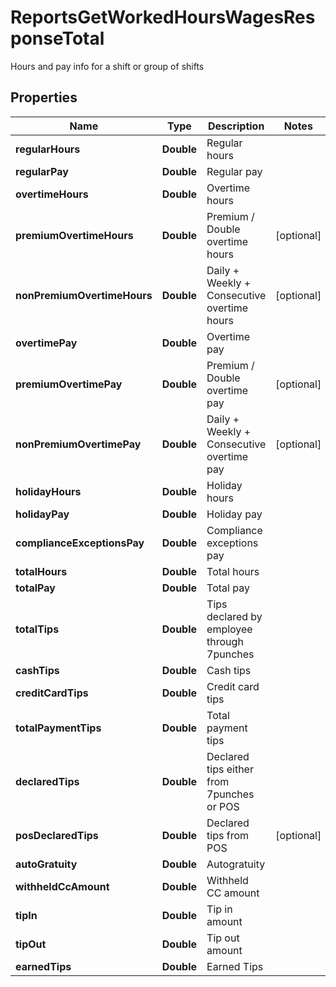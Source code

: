 

# ReportsGetWorkedHoursWagesResponseTotal

Hours and pay info for a shift or group of shifts

## Properties

| Name | Type | Description | Notes |
|------------ | ------------- | ------------- | -------------|
|**regularHours** | **Double** | Regular hours |  |
|**regularPay** | **Double** | Regular pay |  |
|**overtimeHours** | **Double** | Overtime hours |  |
|**premiumOvertimeHours** | **Double** | Premium / Double overtime hours |  [optional] |
|**nonPremiumOvertimeHours** | **Double** | Daily + Weekly + Consecutive overtime hours |  [optional] |
|**overtimePay** | **Double** | Overtime pay |  |
|**premiumOvertimePay** | **Double** | Premium / Double overtime pay |  [optional] |
|**nonPremiumOvertimePay** | **Double** | Daily + Weekly + Consecutive overtime pay |  [optional] |
|**holidayHours** | **Double** | Holiday hours |  |
|**holidayPay** | **Double** | Holiday pay |  |
|**complianceExceptionsPay** | **Double** | Compliance exceptions pay |  |
|**totalHours** | **Double** | Total hours |  |
|**totalPay** | **Double** | Total pay |  |
|**totalTips** | **Double** | Tips declared by employee through 7punches |  |
|**cashTips** | **Double** | Cash tips |  |
|**creditCardTips** | **Double** | Credit card tips |  |
|**totalPaymentTips** | **Double** | Total payment tips |  |
|**declaredTips** | **Double** | Declared tips either from 7punches or POS |  |
|**posDeclaredTips** | **Double** | Declared tips from POS |  [optional] |
|**autoGratuity** | **Double** | Autogratuity |  |
|**withheldCcAmount** | **Double** | Withheld CC amount |  |
|**tipIn** | **Double** | Tip in amount |  |
|**tipOut** | **Double** | Tip out amount |  |
|**earnedTips** | **Double** | Earned Tips |  |



